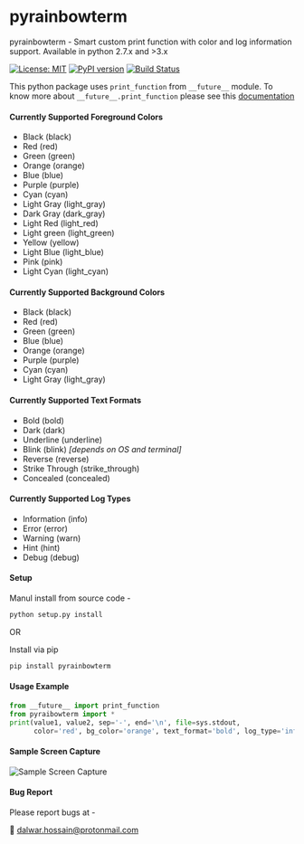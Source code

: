 # pyrainbowterm
pyrainbowterm - Smart custom print function with color and log information support.
Available in python 2.7.x and >3.x

[![License: MIT](https://img.shields.io/badge/License-MIT-blue.svg)](https://opensource.org/licenses/MIT)
[![PyPI version](https://badge.fury.io/py/pyrainbowterm.svg)](https://badge.fury.io/py/pyrainbowterm)
[![Build Status](https://travis-ci.org/dharif23/pyrainbowterm.svg?branch=master)](https://travis-ci.org/dharif23/pyrainbowterm)

This python package uses `print_function` from `__future__` module. To know more about `__future__.print_function`
please see this [documentation](https://docs.python.org/2/library/__future__.html)

#### Currently Supported Foreground Colors
- Black (black)
- Red (red)
- Green (green)
- Orange (orange)
- Blue (blue)
- Purple (purple)
- Cyan (cyan)
- Light Gray (light_gray)
- Dark Gray (dark_gray)
- Light Red (light_red)
- Light green (light_green)
- Yellow (yellow)
- Light Blue (light_blue)
- Pink (pink)
- Light Cyan (light_cyan)

#### Currently Supported Background Colors
- Black (black)
- Red (red)
- Green (green)
- Blue (blue)
- Orange (orange)
- Purple (purple)
- Cyan (cyan)
- Light Gray (light_gray)

#### Currently Supported Text Formats
- Bold (bold)
- Dark (dark)
- Underline (underline)
- Blink (blink) *\[depends on OS and terminal\]*
- Reverse (reverse)
- Strike Through (strike_through)
- Concealed (concealed)

#### Currently Supported Log Types
- Information (info)
- Error (error)
- Warning (warn)
- Hint (hint)
- Debug (debug)

#### Setup
Manul install from source code - 
```python
python setup.py install
```
OR

Install via pip
```python
pip install pyrainbowterm
```
#### Usage Example
```python
from __future__ import print_function
from pyraibowterm import *
print(value1, value2, sep='-', end='\n', file=sys.stdout,
      color='red', bg_color='orange', text_format='bold', log_type='info')

```

#### Sample Screen Capture
![Sample Screen Capture](https://github.com/dharif23/xtermcolors/blob/master/images/xtermcolors.png)

#### Bug Report
Please report bugs at -

:email: dalwar.hossain@protonmail.com
